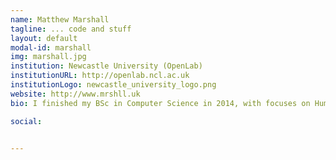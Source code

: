 ```yaml
---
name: Matthew Marshall
tagline: ... code and stuff
layout: default
modal-id: marshall
img: marshall.jpg
institution: Newcastle University (OpenLab)
institutionURL: http://openlab.ncl.ac.uk
institutionLogo: newcastle_university_logo.png
website: http://www.mrshll.uk
bio: I finished my BSc in Computer Science in 2014, with focuses on Human-Computer Interaction and Security. My undergraduate thesis was based in Computer Aided Learning (CAL), which gave me a strong desire to delve more deeply into the fields of pedagogy and how interactive technologies can be incorporated into learning; leading to my involvement in the CDT in Digital Civics at Open Lab. My current research interests are focused on the application of Open-Source Intelligence (OSINT) techniques and the implementation of transparent practices in local communities and allow them to gather information and build tools. I am also interested in notions of empathy and trust between individuals and organisations.

social:


---
```

